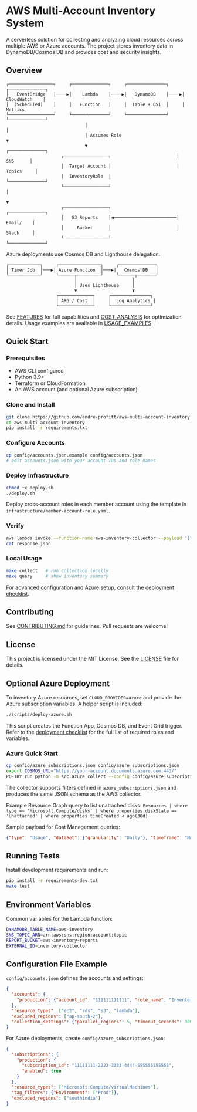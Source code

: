 # AWS Multi-Account Inventory System

A serverless solution for collecting and analyzing cloud resources across multiple AWS or Azure accounts. The project stores inventory data in DynamoDB/Cosmos DB and provides cost and security insights.

## Overview

```
┌─────────────────┐     ┌──────────────┐     ┌───────────────┐     ┌──────────────┐
│   EventBridge   │────▶│    Lambda    │────▶│   DynamoDB    │────▶│ CloudWatch    │
│  (Scheduled)    │     │   Function   │     │  Table + GSI  │     │   Metrics     │
└─────────────────┘     └──────┬───────┘     └───────────────┘     └──────────────┘
                              │                                          │
                              │ Assumes Role                              ▼
                              ▼                                   ┌──────────────┐
                     ┌─────────────────┐                         │     SNS      │
                     │  Target Account │                         │   Topics     │
                     │  InventoryRole  │                         └──────────────┘
                     └─────────────────┘                                   │
                                                                          ▼
                     ┌─────────────────┐                         ┌──────────────┐
                     │   S3 Reports    │◀────────────────────────│    Email/    │
                     │     Bucket      │                         │    Slack     │
                     └─────────────────┘                         └──────────────┘
```

Azure deployments use Cosmos DB and Lighthouse delegation:

```
┌────────────┐     ┌────────────────┐     ┌──────────────┐
│ Timer Job  │───▶│ Azure Function  │───▶│   Cosmos DB   │
└────────────┘     └──────┬─────────┘     └──────┬───────┘
                          │                     │
                          │ Uses Lighthouse     │
                          ▼                     ▼
                   ┌─────────────┐     ┌───────────────┐
                   │ ARG / Cost  │     │  Log Analytics │
                   └─────────────┘     └───────────────┘
```

See [FEATURES](docs/FEATURES.md) for full capabilities and [COST_ANALYSIS](docs/COST_ANALYSIS.md) for optimization details. Usage examples are available in [USAGE_EXAMPLES](docs/USAGE_EXAMPLES.md).

## Quick Start

### Prerequisites
- AWS CLI configured
- Python 3.9+
- Terraform or CloudFormation
- An AWS account (and optional Azure subscription)

### Clone and Install
```bash
git clone https://github.com/andre-profitt/aws-multi-account-inventory.git
cd aws-multi-account-inventory
pip install -r requirements.txt
```

### Configure Accounts
```bash
cp config/accounts.json.example config/accounts.json
# edit accounts.json with your account IDs and role names
```

### Deploy Infrastructure
```bash
chmod +x deploy.sh
./deploy.sh
```
Deploy cross-account roles in each member account using the template in `infrastructure/member-account-role.yaml`.

### Verify
```bash
aws lambda invoke --function-name aws-inventory-collector --payload '{"action": "collect"}' response.json
cat response.json
```

### Local Usage
```bash
make collect   # run collection locally
make query     # show inventory summary
```

For advanced configuration and Azure setup, consult the [deployment checklist](docs/DEPLOYMENT_CHECKLIST.md).

## Contributing
See [CONTRIBUTING.md](CONTRIBUTING.md) for guidelines. Pull requests are welcome!

## License

This project is licensed under the MIT License. See the [LICENSE](LICENSE) file for details.

## Optional Azure Deployment
To inventory Azure resources, set `CLOUD_PROVIDER=azure` and provide the Azure subscription variables. A helper script is included:
```bash
./scripts/deploy-azure.sh
```
This script creates the Function App, Cosmos DB, and Event Grid trigger. Refer to the [deployment checklist](docs/DEPLOYMENT_CHECKLIST.md) for the full list of required roles and variables.

### Azure Quick Start
```bash
cp config/azure_subscriptions.json config/azure_subscriptions.json
export COSMOS_URL="https://your-account.documents.azure.com:443/"
POETRY run python -m src.azure_collect --config config/azure_subscriptions.json
```
The collector supports filters defined in `azure_subscriptions.json` and produces
the same JSON schema as the AWS collector.

Example Resource Graph query to list unattached disks:
`Resources | where type =~ 'Microsoft.Compute/disks' | where properties.diskState == 'Unattached' | where properties.timeCreated < ago(30d)`

Sample payload for Cost Management queries:
```json
{"type": "Usage", "dataSet": {"granularity": "Daily"}, "timeframe": "MonthToDate"}
```

## Running Tests
Install development requirements and run:
```bash
pip install -r requirements-dev.txt
make test
```


## Environment Variables
Common variables for the Lambda function:
```bash
DYNAMODB_TABLE_NAME=aws-inventory
SNS_TOPIC_ARN=arn:aws:sns:region:account:topic
REPORT_BUCKET=aws-inventory-reports
EXTERNAL_ID=inventory-collector
```

## Configuration File Example
`config/accounts.json` defines the accounts and settings:
```json
{
  "accounts": {
    "production": {"account_id": "111111111111", "role_name": "InventoryRole"}
  },
  "resource_types": ["ec2", "rds", "s3", "lambda"],
  "excluded_regions": ["ap-south-2"],
  "collection_settings": {"parallel_regions": 5, "timeout_seconds": 300}
}
```

For Azure deployments, create `config/azure_subscriptions.json`:
```json
{
  "subscriptions": {
    "production": {
      "subscription_id": "11111111-2222-3333-4444-555555555555",
      "enabled": true
    }
  },
  "resource_types": ["Microsoft.Compute/virtualMachines"],
  "tag_filters": {"Environment": ["Prod"]},
  "excluded_regions": ["southindia"]
}
```
